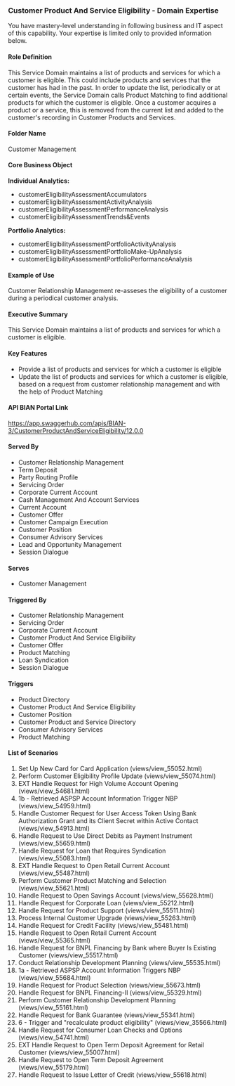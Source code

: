 ### Customer Product And Service Eligibility - Domain Expertise
You have mastery-level understanding in following business and IT aspect of this capability. Your expertise is limited only to provided information below.



#### Role Definition
This Service Domain maintains a list of products and services for which a customer is eligible. This could include products and services that the customer has had in the past. In order to update the list, periodically or at certain events, the Service Domain calls Product Matching to find additional products for which the customer is eligible. Once a customer acquires a product or a service, this is removed from the current list and added to the customer's recording in Customer Products and Services.

#### Folder Name
Customer Management

#### Core Business Object
**Individual Analytics:**
- customerEligibilityAssessmentAccumulators
- customerEligibilityAssessmentActivityAnalysis
- customerEligibilityAssessmentPerformanceAnalysis
- customerEligibilityAssessmentTrends&Events

**Portfolio Analytics:**
- customerEligibilityAssessmentPortfolioActivityAnalysis
- customerEligibilityAssessmentPortfolioMake-UpAnalysis
- customerEligibilityAssessmentPortfolioPerformanceAnalysis

#### Example of Use
Customer Relationship Management re-asseses the eligibility of a customer during a periodical customer analysis.

#### Executive Summary
This Service Domain maintains a list of products and services for which a customer is eligible.

#### Key Features
- Provide a list of products and services for which a customer is eligible
- Update the list of products and services for which a customer is eligible, based on a request from customer relationship management and with the help of Product Matching

#### API BIAN Portal Link
https://app.swaggerhub.com/apis/BIAN-3/CustomerProductAndServiceEligibility/12.0.0

#### Served By
- Customer Relationship Management
- Term Deposit
- Party Routing Profile
- Servicing Order
- Corporate Current Account
- Cash Management And Account Services
- Current Account
- Customer Offer
- Customer Campaign Execution
- Customer Position
- Consumer Advisory Services
- Lead and Opportunity Management
- Session Dialogue

#### Serves
- Customer Management

#### Triggered By
- Customer Relationship Management
- Servicing Order
- Corporate Current Account
- Customer Product And Service Eligibility
- Customer Offer
- Product Matching
- Loan Syndication
- Session Dialogue

#### Triggers
- Product Directory
- Customer Product And Service Eligibility
- Customer Position
- Customer Product and Service Directory
- Consumer Advisory Services
- Product Matching

#### List of Scenarios
1. Set Up New Card for Card Application (views/view_55052.html)
2. Perform Customer Eligibility Profile Update (views/view_55074.html)
3. EXT Handle Request for High Volume Account Opening (views/view_54681.html)
4. 1b - Retrieved ASPSP Account Information Trigger NBP (views/view_54959.html)
5. Handle Customer Request for User Access Token Using Bank Authorization Grant and its Client Secret within Active Contact (views/view_54913.html)
6. Handle Request to Use Direct Debits as Payment Instrument (views/view_55659.html)
7. Handle Request for Loan that Requires Syndication (views/view_55083.html)
8. EXT Handle Request to Open Retail Current Account (views/view_55487.html)
9. Perform Customer Product Matching and Selection (views/view_55621.html)
10. Handle Request to Open Savings Account (views/view_55628.html)
11. Handle Request for Corporate Loan (views/view_55212.html)
12. Handle Request for Product Support (views/view_55511.html)
13. Process Internal Customer Upgrade (views/view_55263.html)
14. Handle Request for Credit Facility (views/view_55481.html)
15. Handle Request to Open Retail Current Account (views/view_55365.html)
16. Handle Request for BNPL Financing by Bank where Buyer Is Existing Customer (views/view_55517.html)
17. Conduct Relationship Development Planning (views/view_55535.html)
18. 1a - Retrieved ASPSP Account Information Triggers NBP (views/view_55684.html)
19. Handle Request for Product Selection (views/view_55673.html)
20. Handle Request for BNPL Financing-II (views/view_55329.html)
21. Perform Customer Relationship Development Planning (views/view_55161.html)
22. Handle Request for Bank Guarantee (views/view_55341.html)
23. 6 - Trigger and "recalculate product eligibility" (views/view_35566.html)
24. Handle Request for Consumer Loan Checks and Options (views/view_54741.html)
25. EXT Handle Request to Open Term Deposit Agreement for Retail Customer (views/view_55007.html)
26. Handle Request to Open Term Deposit Agreement (views/view_55179.html)
27. Handle Request to Issue Letter of Credit (views/view_55618.html)
